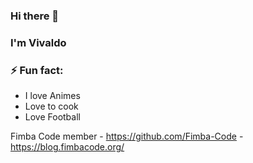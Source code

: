 ### Hi there 👋
### I'm Vivaldo
 
### ⚡ Fun fact:
<ul>
  <li>I love Animes</li>
  <li>Love to cook</li>
  <li>Love Football</li>
</ul>


Fimba Code member - https://github.com/Fimba-Code - https://blog.fimbacode.org/
<!--
**vivaldogaston/vivaldogaston** is a ✨ _special_ ✨ repository because its `README.md` (this file) appears on your GitHub profile.

Here are some ideas to get you started:

- 🔭 I’m currently working on ...
- 🌱 I’m currently learning ...
- 👯 I’m looking to collaborate on ...
- 🤔 I’m looking for help with ...
- 💬 Ask me about ...
- 📫 How to reach me: ...
- 😄 Pronouns: ...
- ⚡ Fun fact: ...
-->
